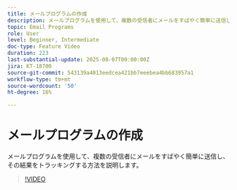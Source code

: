 ```yaml
---
title: メールプログラムの作成
description: メールプログラムを使用して、複数の受信者にメールをすばやく簡単に送信し、その結果をトラッキングする方法を説明します。
topic: Email Programs
role: User
level: Beginner, Intermediate
doc-type: Feature Video
duration: 223
last-substantial-update: 2025-08-07T00:00:00Z
jira: KT-18700
source-git-commit: 543139a4013eedcea421bb7eeebea4bb683957a1
workflow-type: tm+mt
source-wordcount: '50'
ht-degree: 16%

---
```



# メールプログラムの作成

メールプログラムを使用して、複数の受信者にメールをすばやく簡単に送信し、その結果をトラッキングする方法を説明します。

>[!VIDEO](https://video.tv.adobe.com/v/3470607/?learn=on&enablevpops)
